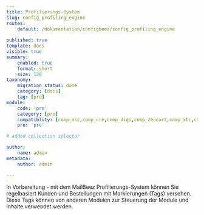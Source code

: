 ```yaml
---
title: Profilierungs-System
slug: config_profiling_engine
routes:
    default: /dokumentation/configbeez/config_profiling_engine
        
published: true
template: docs
visible: true
summary:
    enabled: true
    format: short
    size: 128
taxonomy:
    migration_status: done
    category: [docs]
    tag: [pro]
module:
    code: 'pro'
    category: [pro]
    compatiblity: [comp_osc,comp_cre,comp_digi,comp_zencart,comp_xtc,comp_gambio]   
    pro: 'pro'

# added collection selector

author:
    name: admin
metadata:
    author: admin

---
```


In Vorbereitung - mit dem MailBeez Profilierungs-System können Sie regelbasiert Kunden und Bestellungen mit Markierungen (Tags) versehen.
Diese Tags können von anderen Modulen zur Steuerung der Module und Inhalte verwendet werden.

